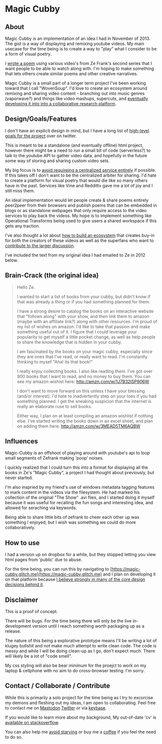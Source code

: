 # Magic Cubby

## About
Magic Cubby is an implementation of an idea I had in November of 2013. The gist is a way of displaying and remixing youtube videos. My main usecase for the time being is to create a way to "play" what I consider to be a form of visual poetry.

I [wrote a poem](https://gist.github.com/ultimape/20987a72c8107f965b63) using various video's from Ze Frank's second series that I want people to be able to watch along with. I'm hoping to make something that lets others create similar poems and other creative narratives.

Magic Cubby is a small part of a longer term project I've been working toward that I call "WovenSoup". I'd love to create an ecosystem around remixing and sharing video content - branching out into music genres (vaporwave?) and things like video mashups, supercuts, and [eventually developing it into into a collaborative research platform](https://twitter.com/ultimape/status/803584705882886144).


## Design/Goals/Features
I don't have an explicit design in mind, but I have a long list of [high-level goals for the project](https://twitter.com/ultimape/status/792854975802142720) over on twitter.

This is meant to be a standalone (and eventually offline) html project, however there might be a need to run a small bit of code (serverless?) to talk to the youtube API to gather video data, and hopefully in the future some way of storing and sharing custom video sets.

My big focus is to [avoid requireing a centralized service entirely](https://twitter.com/ultimape/status/796112771096186886) if possible. If this takes off I don't want to be the centralized arbiter for sharing. I'd hate to create a platform for visual poetry that would die like so many others have in the past. Services like Vine and Reddittv gave me a lot of joy and I still miss them.

An ideal implementation would let people create & share poems entirely peer2peer from their browsers and publish poems that can be embedded in blogs or as standalone webpages that only require access to the video services to play back the videos. My hope is to implement something like Operational Transforms being used to give users a shared workspace if this gets any traction.

I've also thought a lot about [how to build an ecosystem](https://twitter.com/ultimape/status/792976533698797568) that creates buy-in for both the creators of these videos as well as the superfans who want to [contribute to the larger discussion](https://twitter.com/ultimape/status/799399664369991680). 

I've included the text from my original idea I had emailed to Ze in 2012 below.


## Brain-Crack (the original idea)
>Hello Ze.
>
>I wanted to start a list of books from your cubby, but didn't know if that was already a thing or if you had something planned for them.
>
>I have a strong desire to catalog the books on an interactive website that "follows along" with your show, and then link them to amazon (maybe with an affiliate link?) along with other resources. I'm proud of my list of wishes on amazon. I'd like to take that passion and make something useful out of it. I figure that I could leverage your popularity to get myself a little pocket change, as well as help people to share the knowledge that is hidden in your cubby.
>
>I am fascinated by the books on your magic cubby, especially since they are ones that I've read, or really want to read. I'm constantly thinking to mysef "Aha! its that book!"
>
>I really enjoy collecting books. I also like reading them. I've got over 800 books that I want to read, and no money to buy them. You can see my amazon wishist here: http://amzn.com/w/1J7B32ISP806W
>
>I don't want to move forward on this unless I have your blessing (and/or interest). I'd hate to inadvertently step on your toes if you had something planned. I get the sneaking suspicion that the internet is really an elaborate ruse to sell books.
>
>Either way, I plan on at least compiling an amazon wishlist if nothing else. I've started writing the books down in an excel sheet, and plan on adding them here:  http://amzn.com/w/3MEAD5TM6AQBW


## Influences
Magic-Cubby is an offshoot of playing around with youtube's api to loop small segments of Zefrank making 'poop' noises.

I quickly realized that I could turn this into a format for displaying all the books in Ze's "Magic Cubby", a project I had thought about previously, but never started.

I'm also inspried by my friend's use of windows metadata tagging features to mark content in the videos via the filesystem. He had marked his collection of the original "The Show" .avi files, and I started doing it myself because it was useful for recalling the fun songs and interesting idea, and allowed for seraching via keywords.

Being able to share little bits of zefrank to cheer each other up was something I enjoyed, but I wish was something we could do more collaboratively.


## How to use
I had a version up on dropbox for a while, but they stopped letting you view html pages from 'public' due to abuse.

For the time being, you can run this by navigating to [https://magic-cubby.glitch.me](https://magic-cubby.glitch.me) and I plan on developing it on that platform because [I believe strongly in many of the core design decisions behind it](https://twitter.com/ultimape/status/842053413605117952).

## Disclaimer
This is a proof of concept.

There will be bugs. For the time being there will only be the live in-development version until I reach something worth packaging up as a release.

The nature of this being a explorative prototype means I'll be writing a lot of klugey bullshit and not make much attempt to write clean code. The code is messy and while I will be doing clean-up as I go, don't expect much. There will likely be a lot of "code smell".

My css styling will also be bear minimum for the proejct to work on my laptop & cellphone with no aim to do cross-browser testing. I'm sorry.


## Contact / Collaborate / Contribute
While this is primarily a solo project for the time being as I try to excorcise my demons and fleshing out my ideas, I am open to collaborating. Feel free to contact me on [Mastodon](https://mastodon.social/@ultimape) [Twitter](twitter.com/ultimape) or via [keybase](https://keybase.io/ultimape).

If you would like to learn more about my background, My out-of-date 'cv' is [available on stackoverflow](https://stackoverflow.com/users/story/42082?view=Cv). 

You can also help me [avoid starving](https://www.patreon.com/ultimape) or buy me a [coffee](https://www.paypal.me/) if you feel the need to do so.